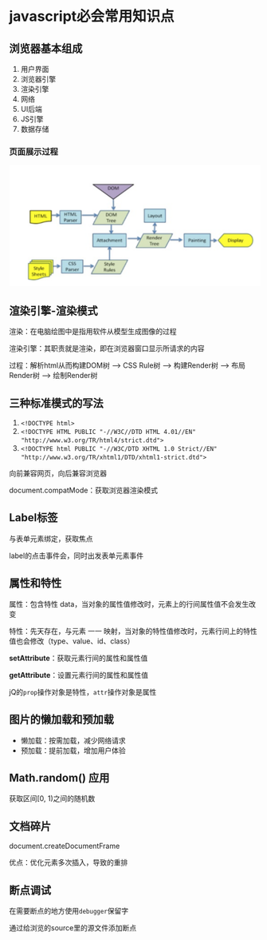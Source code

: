 # javascript必会常用知识点

## 浏览器基本组成

1. 用户界面
2. 浏览器引擎
3. 渲染引擎
4. 网络
5. UI后端
6. JS引擎
7. 数据存储

### 页面展示过程

![render](/assets/render.png)

## 渲染引擎-渲染模式

渲染：在电脑绘图中是指用软件从模型生成图像的过程

渲染引擎：其职责就是渲染，即在浏览器窗口显示所请求的内容

过程：解析html从而构建DOM树 --> CSS Rule树 --> 构建Render树 --> 布局Render树 --> 绘制Render树

## 三种标准模式的写法

1. ```<!DOCTYPE html>```
2. ```<!DOCTYPE HTML PUBLIC "-//W3C//DTD HTML 4.01//EN" "http://www.w3.org/TR/html4/strict.dtd">```
3. ```<!DOCTYPE html PUBLIC "-//W3C/DTD XHTML 1.0 Strict//EN" "http://www.w3.org/TR/xhtml1/DTD/xhtml1-strict.dtd">```

向前兼容网页，向后兼容浏览器

document.compatMode：获取浏览器渲染模式

## Label标签

与表单元素绑定，获取焦点

label的点击事件会，同时出发表单元素事件

## 属性和特性

属性：包含特性 data，当对象的属性值修改时，元素上的行间属性值不会发生改变

特性：先天存在，与元素 一一 映射，当对象的特性值修改时，元素行间上的特性值也会修改（type、value、id、class）

**setAttribute**：获取元素行间的属性和属性值

**getAttribute**：设置元素行间的属性和属性值

jQ的`prop`操作对象是特性，`attr`操作对象是属性

## 图片的懒加载和预加载

- 懒加载：按需加载，减少网络请求
- 预加载：提前加载，增加用户体验

## Math.random() 应用

获取区间[0, 1)之间的随机数

## 文档碎片

document.createDocumentFrame

优点：优化元素多次插入，导致的重排

## 断点调试

在需要断点的地方使用`debugger`保留字

通过给浏览的source里的源文件添加断点